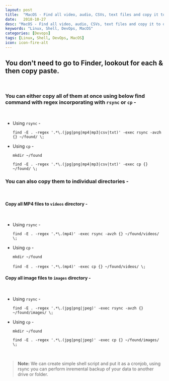 ```yaml
---
layout: post
title:  "MacOS - Find all video, audio, CSVs, text files and copy it to other directories for backup etc"
date:   2018-10-27
desc: "MacOS - Find all video, audio, CSVs, text files and copy it to other directories for backup etc"
keywords: "Linux, Shell, DevOps, MacOS"
categories: [Devops]
tags: [Linux, Shell, DevOps, MacOS]
icon: icon-fire-alt
---
```


## You don't need to go to Finder, lookout for each & then copy paste.
&nbsp;
&nbsp;
### You can either copy all of them at once using below find command with regex incorporating with `rsync` or `cp` - 
&nbsp;
- Using `rsync` - 

  `find -E . -regex '.*\.(jpg|png|mp4|mp3|csv|txt)' -exec rsync -avzh {} ~/found/ \;`

- Using `cp` - 

  `mkdir ~/found`

  `find -E . -regex '.*\.(jpg|png|mp4|mp3|csv|txt)' -exec cp {} ~/found/ \;`


### You can also copy them to individual directories - 
&nbsp;
&nbsp;
#### Copy all MP4 files to `videos` directory -
&nbsp;
- Using `rsync` -

  `find -E . -regex '.*\.(mp4)' -exec rsync -avzh {} ~/found/videos/ \;`

- Using `cp` -

  `mkdir ~/found`

  `find -E . -regex '.*\.(mp4)' -exec cp {} ~/found/videos/ \;`
&nbsp;


#### Copy all image files to `images` directory -
&nbsp;

- Using `rsync` -

  `find -E . -regex '.*\.(jpg|png|jpeg)' -exec rsync -avzh {} ~/found/images/ \;`

- Using `cp` -

  `mkdir ~/found`

  `find -E . -regex '.*\.(jpg|png|jpeg)' -exec cp {} ~/found/images/ \;`

&nbsp;
&nbsp;


> **Note:** We can create simple shell script and put it as a cronjob, using rsync you can perform inremental backup of your data to another drive or folder. 
